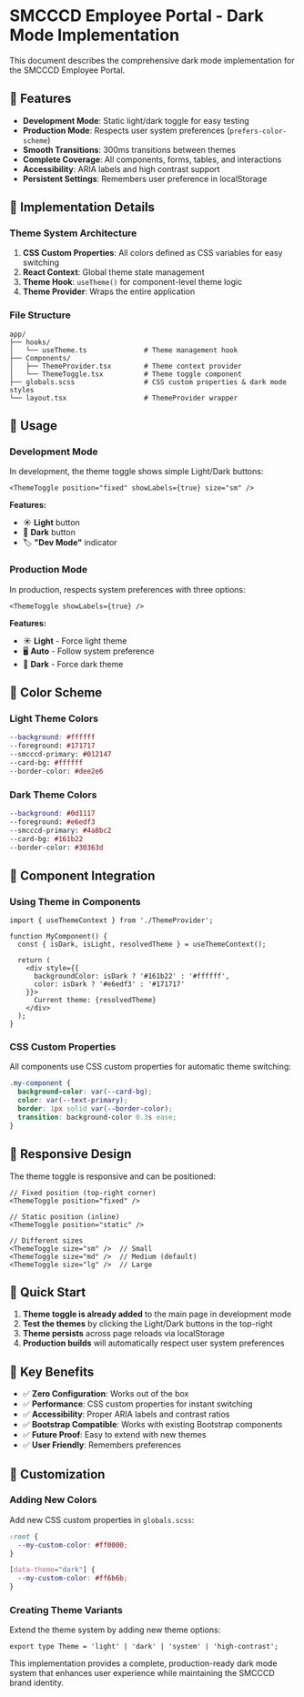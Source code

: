 # SMCCCD Employee Portal - Dark Mode Implementation

This document describes the comprehensive dark mode implementation for the SMCCCD Employee Portal.

## 🌙 Features

- **Development Mode**: Static light/dark toggle for easy testing
- **Production Mode**: Respects user system preferences (`prefers-color-scheme`)
- **Smooth Transitions**: 300ms transitions between themes
- **Complete Coverage**: All components, forms, tables, and interactions
- **Accessibility**: ARIA labels and high contrast support
- **Persistent Settings**: Remembers user preference in localStorage

## 🎯 Implementation Details

### Theme System Architecture

1. **CSS Custom Properties**: All colors defined as CSS variables for easy switching
2. **React Context**: Global theme state management
3. **Theme Hook**: `useTheme()` for component-level theme logic
4. **Theme Provider**: Wraps the entire application

### File Structure

```
app/
├── hooks/
│   └── useTheme.ts              # Theme management hook
├── Components/
│   ├── ThemeProvider.tsx        # Theme context provider
│   └── ThemeToggle.tsx          # Theme toggle component
├── globals.scss                 # CSS custom properties & dark mode styles
└── layout.tsx                   # ThemeProvider wrapper
```

## 🔧 Usage

### Development Mode

In development, the theme toggle shows simple Light/Dark buttons:

```tsx
<ThemeToggle position="fixed" showLabels={true} size="sm" />
```

**Features:**
- ☀️ **Light** button
- 🌙 **Dark** button
- 🏷️ **"Dev Mode"** indicator

### Production Mode

In production, respects system preferences with three options:

```tsx
<ThemeToggle showLabels={true} />
```

**Features:**
- ☀️ **Light** - Force light theme
- 🖥️ **Auto** - Follow system preference
- 🌙 **Dark** - Force dark theme

## 🎨 Color Scheme

### Light Theme Colors
```scss
--background: #ffffff
--foreground: #171717
--smcccd-primary: #012147
--card-bg: #ffffff
--border-color: #dee2e6
```

### Dark Theme Colors  
```scss
--background: #0d1117
--foreground: #e6edf3
--smcccd-primary: #4a8bc2
--card-bg: #161b22
--border-color: #30363d
```

## 🔨 Component Integration

### Using Theme in Components

```tsx
import { useThemeContext } from './ThemeProvider';

function MyComponent() {
  const { isDark, isLight, resolvedTheme } = useThemeContext();
  
  return (
    <div style={{
      backgroundColor: isDark ? '#161b22' : '#ffffff',
      color: isDark ? '#e6edf3' : '#171717'
    }}>
      Current theme: {resolvedTheme}
    </div>
  );
}
```

### CSS Custom Properties

All components use CSS custom properties for automatic theme switching:

```scss
.my-component {
  background-color: var(--card-bg);
  color: var(--text-primary);
  border: 1px solid var(--border-color);
  transition: background-color 0.3s ease;
}
```

## 📱 Responsive Design

The theme toggle is responsive and can be positioned:

```tsx
// Fixed position (top-right corner)
<ThemeToggle position="fixed" />

// Static position (inline)
<ThemeToggle position="static" />

// Different sizes
<ThemeToggle size="sm" />  // Small
<ThemeToggle size="md" />  // Medium (default)
<ThemeToggle size="lg" />  // Large
```

## 🚀 Quick Start

1. **Theme toggle is already added** to the main page in development mode
2. **Test the themes** by clicking the Light/Dark buttons in the top-right
3. **Theme persists** across page reloads via localStorage
4. **Production builds** will automatically respect user system preferences

## 🎯 Key Benefits

- ✅ **Zero Configuration**: Works out of the box
- ✅ **Performance**: CSS custom properties for instant switching
- ✅ **Accessibility**: Proper ARIA labels and contrast ratios
- ✅ **Bootstrap Compatible**: Works with existing Bootstrap components
- ✅ **Future Proof**: Easy to extend with new themes
- ✅ **User Friendly**: Remembers preferences

## 🔧 Customization

### Adding New Colors

Add new CSS custom properties in `globals.scss`:

```scss
:root {
  --my-custom-color: #ff0000;
}

[data-theme="dark"] {
  --my-custom-color: #ff6b6b;
}
```

### Creating Theme Variants

Extend the theme system by adding new theme options:

```tsx
export type Theme = 'light' | 'dark' | 'system' | 'high-contrast';
```

This implementation provides a complete, production-ready dark mode system that enhances user experience while maintaining the SMCCCD brand identity. 